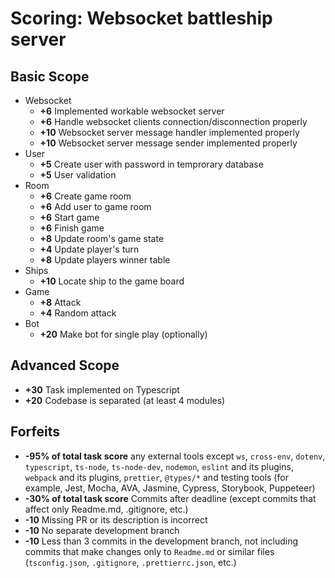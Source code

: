 # Scoring: Websocket battleship server

## Basic Scope

- Websocket
    - **+6** Implemented workable websocket server
    - **+6** Handle websocket clients connection/disconnection properly
    - **+10** Websocket server message handler implemented properly
    - **+10** Websocket server message sender implemented properly
- User
    - **+5** Create user with password in temprorary database
    - **+5** User validation
- Room
    - **+6** Create game room
    - **+6** Add user to game room
    - **+6** Start game
    - **+6** Finish game
    - **+8** Update room's game state
    - **+4** Update player's turn   
    - **+8** Update players winner table
- Ships
    - **+10** Locate ship to the game board
- Game
    - **+8** Attack
    - **+4** Random attack
- Bot
    - **+20** Make bot for single play (optionally) 


## Advanced Scope

- **+30** Task implemented on Typescript 
- **+20** Codebase is separated (at least 4 modules)

## Forfeits

- **-95% of total task score** any external tools except `ws`, `cross-env`, `dotenv`, `typescript`, `ts-node`, `ts-node-dev`, `nodemon`, `eslint` and its plugins, `webpack` and its plugins, `prettier`, `@types/*` and testing tools (for example, Jest, Mocha, AVA, Jasmine, Cypress, Storybook, Puppeteer)
- **-30% of total task score** Commits after deadline (except commits that affect only Readme.md, .gitignore, etc.)
- **-10** Missing PR or its description is incorrect
- **-10** No separate development branch
- **-10** Less than 3 commits in the development branch, not including commits that make changes only to `Readme.md` or similar files (`tsconfig.json`, `.gitignore`, `.prettierrc.json`, etc.)
